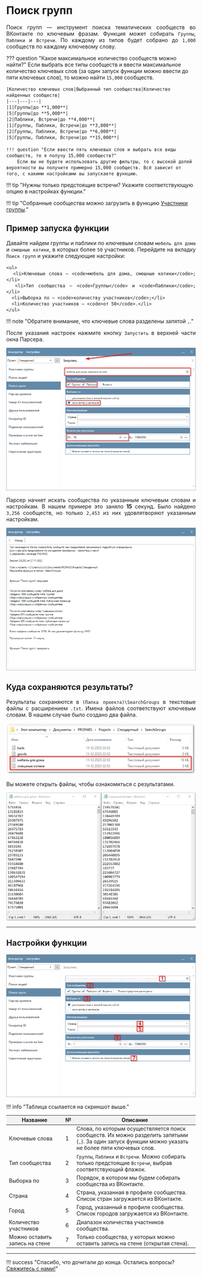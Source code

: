# Поиск групп

<div style="text-align: justify">
  <p>
    Поиск групп — инструмент поиска тематических сообществ во ВКонтакте по ключевым фразам. Функция может собирать <code>Группы</code>, <code>Паблики</code> и <code>Встречи</code>. По каждому из типов будет собрано до <code>1,000</code> сообществ по каждому ключевому слову. 
  </p>
</div>

??? question "Какое максимальное количество сообществ можно найти?"
    Если выбрать все типы сообществ и ввести максимальное количество ключевых слов (за один запуск функции можно ввести до пяти ключевых слов), то можно найти `15,000` сообществ.

    |Количество ключевых слов|Выбранный тип сообщества|Количество найденных сообществ|
    |---|---|---|
    |1|Группы|до **1,000**|
    |5|Группы|до **5,000**|
    |2|Паблики, Встречи|до **4,000**|
    |1|Группы, Паблики, Встречи|до **3,000**|
    |2|Группы, Паблики, Встречи|до **6,000**|
    |5|Группы, Паблики, Встречи|до **15,000**|

    !!! question "Если ввести пять ключевых слов и выбрать все виды сообществ, то я получу 15,000 сообществ?"
        Если вы не будете использовать другие фильтры, то с высокой долей вероятности вы получите примерно 15,000 сообществ. Всё зависит от того, с какими настройками вы запускаете функцию.

!!! tip "Нужны только предстоящие встречи? Укажите соответствующую опцию в настройках функции."

!!! tip "Собранные сообщества можно загрузить в функцию [Участники группы](./group-members.md)."

## Пример запуска функции

<div style="text-align: justify">
  <p>
    Давайте найдем группы и паблики по ключевым словам <code>мебель для дома</code> и <code>смешные котики</code>, в которых более <code>50</code> участников. Перейдите на вкладку <code>Поиск групп</code> и укажите следующие настройки:

    <ul>
      <li>Ключевые слова — <code>мебель для дома, смешные котики</code>;</li>
      <li>Тип сообщества — <code>Группы</code> и <code>Паблики</code>;</li>
      <li>Выборка по — <code>количеству участников</code>;</li>
      <li>Количество участников — <code>от 50</code>.</li>
    </ul>
  </p>
</div>

!!! note "Обратите внимание, что ключевые слова разделены запятой <code>,</code>."

<div style="text-align: justify">
  <p>
    После указания настроек нажмите кнопку <code>Запустить</code> в верхней части окна Парсера.
  </p>
</div>

![](../../img/parser/search-groups/example_1.png)

<div style="text-align: justify">
  <p>
    Парсер начнет искать сообщества по указанным ключевым словам и настройкам. В нашем примере это заняло <b>15</b> секунд. Было найдено <code>3,256</code> сообществ, но только <code>2,453</code> из них удовлятворяют указанным настройкам.
  </p>
</div>

![](../../img/parser/search-groups/example_2.png)

## Куда сохраняются результаты?

<div style="text-align: justify">
  <p>
    Результаты сохраняются в <code>(Папка проекта)\SearchGroups</code> в текстовые файлы с расширением <code>.txt</code>. Имена файлов соответствуют ключевым словам. В нашем случае было создано два файла.
  </p>
</div>

![](../../img/parser/search-groups/results_1.png)

<div style="text-align: justify">
  <p>
    Вы можете открыть файлы, чтобы ознакомиться с результатами.
  </p>
</div>

![](../../img/parser/search-groups/results_2.png)

---

## Настройки функции

![](../../img/parser/search-groups/interface.png)

!!! info "Таблица ссылается на скриншот выше."

<table>
  <thead>
    <tr style="background-color:rgb(241, 242, 244)">
      <th style="width:30%">Название</th>
      <th style="width:5%">№</th>
      <th style="width:65%">Описание</th>
    </tr>
  </thead>
  <tbody>
    <tr>
      <td>Ключевые слова</td>
      <td>1</td>
      <td>Слова, по которым осуществляется поиск сообществ. Их можно разделить запятыми (<code>,</code>). За один запуск функции можно указать не более пяти ключевых слов.</td>
    </tr>
    <tr>
      <td>Тип сообщества</td>
      <td>2</td>
      <td><code>Группы</code>, <code>Паблики</code> и <code>Встречи</code>. Можно собирать только предстоящие <code>Встречи</code>, выбрав соответствующий флажок.</td>
    </tr>
    <tr>
      <td>Выборка по</td>
      <td>3</td>
      <td>Порядок, в котором мы будем собирать сообщества из ВКонтакте.</td>
    </tr>
    <tr>
      <td>Страна</td>
      <td>4</td>
      <td>Страна, указанная в профиле сообщества. Список стран загружается из ВКонтакте.</td>
    </tr>
    <tr>
      <td>Город</td>
      <td>5</td>
      <td>Город, указанный в профиле сообщества. Список городов загружается из ВКонтакте.</td>
    </tr>
    <tr>
      <td>Количество участников</td>
      <td>6</td>
      <td>Диапазон количества участников сообщества.</td>
    </tr>
    <tr>
      <td>Можно оставить запись на стене</td>
      <td>7</td>
      <td>Только сообщества, у которых можно оставить запись на стене (открытая стена).</td>
    </tr>
  </tbody>
</table>

---

!!! success "Спасибо, что дочитали до конца. Остались вопросы? <a href="../../../support">Свяжитесь с нами!</a>"